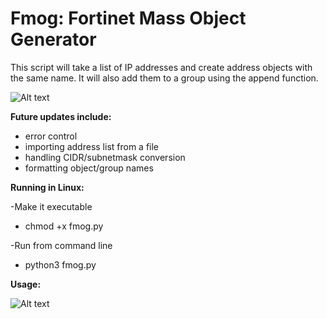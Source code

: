 # Fmog: Fortinet Mass Object Generator

This script will take a list of IP addresses and create address objects with the same name. It will also add them to a group using the append function.

![Alt text](https://i.imgur.com/itXHd3s.png "Fmog")


**Future updates include:**
* error control
* importing address list from a file
* handling CIDR/subnetmask conversion
* formatting object/group names





**Running in Linux:**

-Make it executable 
* chmod +x fmog.py 

-Run from command line
* python3 fmog.py  

**Usage:**

![Alt text](https://i.imgur.com/yoZYNOm.png "Fmog Usage")
